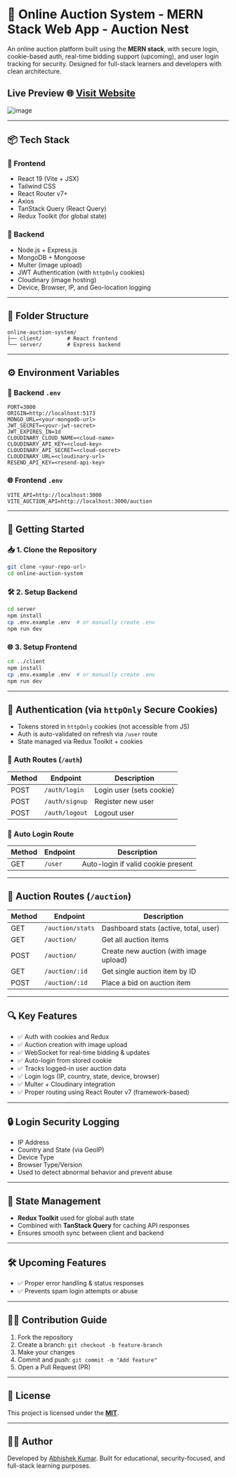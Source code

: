 # 🛒 Online Auction System - MERN Stack Web App - Auction Nest

An online auction platform built using the **MERN stack**, with secure login, cookie-based auth, real-time bidding support (upcoming), and user login tracking for security. Designed for full-stack learners and developers with clean architecture.

## Live Preview 🌐 [Visit Website](https://bidding-platform-hs9e.vercel.app/)
![image](https://github.com/abhikm495/Auction-Nest)

---

## 📦 Tech Stack

### 🔹 Frontend

* React 19 (Vite + JSX)
* Tailwind CSS
* React Router v7+
* Axios
* TanStack Query (React Query)
* Redux Toolkit (for global state)

### 🔸 Backend

* Node.js + Express.js
* MongoDB + Mongoose
* Multer (image upload)
* JWT Authentication (with `httpOnly` cookies)
* Cloudinary (image hosting)
* Device, Browser, IP, and Geo-location logging

---

## 📁 Folder Structure

```
online-auction-system/
├── client/        # React frontend
└── server/        # Express backend
```

---

## ⚙️ Environment Variables

### 🔐 Backend `.env`

```env
PORT=3000
ORIGIN=http://localhost:5173
MONGO_URL=<your-mongodb-url>
JWT_SECRET=<your-jwt-secret>
JWT_EXPIRES_IN=1d
CLOUDINARY_CLOUD_NAME=<cloud-name>
CLOUDINARY_API_KEY=<cloud-key>
CLOUDINARY_API_SECRET=<cloud-secret>
CLOUDINARY_URL=<cloudinary-url>
RESEND_API_KEY=<resend-api-key>
```

### 🌐 Frontend `.env`

```env
VITE_API=http://localhost:3000
VITE_AUCTION_API=http://localhost:3000/auction
```

---

## 🚀 Getting Started

### 📥 1. Clone the Repository

```bash
git clone <your-repo-url>
cd online-auction-system
```

### 🛠️ 2. Setup Backend

```bash
cd server
npm install
cp .env.example .env  # or manually create .env
npm run dev
```

### 🌐 3. Setup Frontend

```bash
cd ../client
npm install
cp .env.example .env  # or manually create .env
npm run dev
```

---

## 🔐 Authentication (via `httpOnly` Secure Cookies)

* Tokens stored in `httpOnly` cookies (not accessible from JS)
* Auth is auto-validated on refresh via `/user` route
* State managed via Redux Toolkit + cookies

### 🔐 Auth Routes (`/auth`)

| Method | Endpoint       | Description              |
| ------ | -------------- | ------------------------ |
| POST   | `/auth/login`  | Login user (sets cookie) |
| POST   | `/auth/signup` | Register new user        |
| POST   | `/auth/logout` | Logout user              |

### 👤 Auto Login Route

| Method | Endpoint | Description                        |
| ------ | -------- | ---------------------------------- |
| GET    | `/user`  | Auto-login if valid cookie present |

---

## 🛒 Auction Routes (`/auction`)

| Method | Endpoint         | Description                            |
| ------ | ---------------- | -------------------------------------- |
| GET    | `/auction/stats` | Dashboard stats (active, total, user)  |
| GET    | `/auction/`      | Get all auction items                  |
| POST   | `/auction/`      | Create new auction (with image upload) |
| GET    | `/auction/:id`   | Get single auction item by ID          |
| POST   | `/auction/:id`   | Place a bid on auction item            |

---

## 🔍 Key Features

* ✅ Auth with cookies and Redux
* ✅ Auction creation with image upload
* ✅ WebSocket for real-time bidding & updates
* ✅ Auto-login from stored cookie
* ✅ Tracks logged-in user auction data
* ✅ Login logs (IP, country, state, device, browser)
* ✅ Multer + Cloudinary integration
* ✅ Proper routing using React Router v7 (framework-based)

---

## 🔒 Login Security Logging

* IP Address
* Country and State (via GeoIP)
* Device Type
* Browser Type/Version
* Used to detect abnormal behavior and prevent abuse

---

## 🧠 State Management

* **Redux Toolkit** used for global auth state
* Combined with **TanStack Query** for caching API responses
* Ensures smooth sync between client and backend

---

## 🛠️ Upcoming Features

* ✅ Proper error handling & status responses
* ✅ Prevents spam login attempts or abuse


---

## 👨‍💻 Contribution Guide

1. Fork the repository
2. Create a branch: `git checkout -b feature-branch`
3. Make your changes
4. Commit and push: `git commit -m "Add feature"`
5. Open a Pull Request (PR)

---

## 🧾 License

This project is licensed under the **[MIT](LICENSE)**.

---

## 👨‍🎓 Author

Developed by [Abhishek Kumar](https://github.com/abhikm495). Built for educational, security-focused, and full-stack learning purposes.
